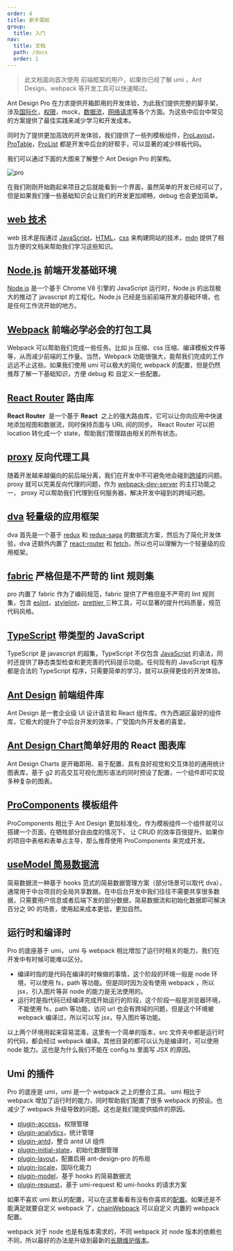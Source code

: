 ```yaml
---
order: 4
title: 新手需知
group:
  title: 入门
nav:
  title: 文档
  path: /docs
  order: 1
---
```


> 此文档面向首次使用 前端框架的用户，如果你已经了解 umi ，Ant Design，webpack 等开发工具可以快速略过。

Ant Design Pro 在力求提供开箱即用的开发体验，为此我们提供完整的脚手架，涉及[国际化](https://umijs.org/zh-CN/plugins/plugin-locale)，[权限](https://umijs.org/zh-CN/plugins/plugin-access)，mock，[数据流](https://umijs.org/zh-CN/plugins/plugin-model)，[网络请求](https://umijs.org/zh-CN/plugins/plugin-request)等各个方面。为这些中后台中常见的方案提供了最佳实践来减少学习和开发成本。

同时为了提供更加高效的开发体验，我们提供了一些列模板组件，[ProLayout](https://procomponents.ant.design/components/layout)，[ProTable](https://procomponents.ant.design/components/table)，[ProList](https://procomponents.ant.design/components/list) 都是开发中后台的好帮手，可以显著的减少样板代码。

我们可以通过下面的大图来了解整个 Ant Design Pro 的架构。

![pro](https://gw.alipayobjects.com/zos/antfincdn/AhUzrugUr%26/yuque_diagram.jpg)

在我们刚刚开始跑起来项目之后就能看到一个界面，虽然简单的开发已经可以了，但是如果我们懂一些基础知识会让我们的开发更加顺畅，debug 也会更加简单。

## [web 技术](https://developer.mozilla.org/zh-CN/docs/Web/Reference)

web 技术是指通过 [JavaScript](https://developer.mozilla.org/zh-CN/docs/Web/JavaScript/Reference)，[HTML](https://developer.mozilla.org/zh-CN/docs/Glossary/HTML)，[css](https://developer.mozilla.org/zh-CN/docs/Glossary/CSS) 来构建网站的技术，[mdn](https://developer.mozilla.org/zh-CN/docs/Web/Guide) 提供了相当方便的文档来帮助我们学习这些知识。

## [Node.js](https://nodejs.org/en/) 前端开发基础环境

[Node.js](https://nodejs.org/en/) 是一个基于 Chrome V8 引擎的 JavaScript 运行时，Node.js 的出现极大的推动了 javascript 的工程化。Node.js 已经是当前前端开发的基础环境，也是任何工作流开始的地方。

## [Webpack](https://webpack.js.org/) 前端必学必会的打包工具

Webpack 可以帮助我们完成一些任务。比如 js 压缩、css 压缩、编译模板文件等等，从而减少前端的工作量。当然，Webpack 功能很强大，能帮我们完成的工作远远不止这些。如果我们使用 umi 可以极大的简化 webpack 的配置，但是仍然推荐了解一下基础知识，方便 debug 和 自定义一些配置。

## [React Router](https://reactrouter.com/web/guides/quick-start) 路由库

**React Router**  是一个基于 **React**  之上的强大路由库，它可以让你向应用中快速地添加视图和数据流，同时保持页面与 URL 间的同步。 React Router 可以把 location 转化成一个 state，帮助我们管理路由相关的所有状态。

## [proxy](https://webpack.docschina.org/configuration/dev-server/) 反向代理工具

随着开发越来越偏向的前后端分离，我们在开发中不可避免地会碰到[跨域](https://www.ruanyifeng.com/blog/2016/04/cors.html)的问题。proxy 就可以完美反向代理的问题，作为 [webpack-dev-server](https://github.com/webpack/webpack-dev-server) 的主打功能之一， proxy 可以帮助我们代理到任何服务器，解决开发中碰到的跨域问题。

## [dva](https://dvajs.com/guide/#%E7%89%B9%E6%80%A7) 轻量级的应用框架

dva 首先是一个基于 [redux](https://github.com/reduxjs/redux) 和 [redux-saga](https://github.com/redux-saga/redux-saga) 的数据流方案，然后为了简化开发体验，dva 还额外内置了 [react-router](https://github.com/ReactTraining/react-router) 和 [fetch](https://github.com/github/fetch)，所以也可以理解为一个轻量级的应用框架。

## [fabric](https://github.com/umijs/fabric) 严格但是不严苛的 lint 规则集

pro 内置了 fabric 作为了编码规范，fabric 提供了严格但是不严苛的 lint 规则集，包含 [eslint](https://cn.eslint.org/)，[stylelint](https://stylelint.io/)，[prettier ](https://prettier.io/)三种工具，可以显著的提升代码质量，规范代码风格。

## [TypeScript](https://www.typescriptlang.org/) 带类型的 JavaScript

TypeScript 是 javascript 的超集，TypeScript 不仅包含 [JavaScript](https://zh.wikipedia.org/wiki/JavaScript) 的语法，同时还提供了静态类型检查和更完善的代码提示功能。任何现有的 JavaScript 程序都是合法的 TypeScript 程序，只需要简单的学习，就可以获得更佳的开发体验。

## [Ant Design](https://ant.design/index-cn) 前端组件库

Ant Design 是一套企业级 UI 设计语言和 React 组件库。作为西湖区最好的组件库，它极大的提升了中后台开发的效率，广受国内外开发者的喜爱。

## [Ant Design Chart](https://charts.ant.design/zh-CN)简单好用的 React 图表库

Ant Design Charts 是开箱即用、易于配置、具有良好视觉和交互体验的通用统计图表库，基于 g2 的高交互可视化图形语法的同时预设了配置，一个组件即可实现多种复杂的图表。

## [ProComponents](https://procomponents.ant.design/) 模板组件

ProComponents 相比于 Ant Design 更加标准化，作为模板组件一个组件就可以搭建一个页面，在牺牲部分自由度的情况下， 让 CRUD 的效率百倍提升。如果你的项目中表格和表单占主导，那么推荐使用 ProComponents 来完成开发。

## [useModel 简易数据流](https://umijs.org/zh-CN/plugins/plugin-initial-state)

简易数据流一种基于 hooks 范式的简易数据管理方案（部分场景可以取代 dva），通常用于中台项目的全局共享数据。在中后台开发中我们往往不需要共享很多数据，只需要用户信息或者后端下发的部分数据，简易数据流和初始化数据即可解决百分之 90 的场景，使用起来成本更低，更加自然。

## 运行时和编译时

Pro 的底座基于 umi， umi 与 webpack 相比增加了运行时相关的能力，我们在开发中有时候可能难以区分。

- 编译时指的是代码在编译的时候做的事情，这个阶段的环境一般是 node 环境，可以使用 fs，path 等功能。但是同时因为没有使用 webpack ，所以 jsx，引入图片等非 node 的能力是无法使用的。
- 运行时是指代码已经编译完成开始运行的阶段，这个阶段一般是浏览器环境，不能使用 fs，path 等功能，访问 url 也会有跨域的问题，但是这个环境被 webpack 编译过，所以可以写 jsx，导入图片等功能。

以上两个环境用起来容易混淆，这里有一个简单的版本，src 文件夹中都是运行时的代码，都会经过 webpack 编译。其他目录的都可以认为是编译时，可以使用 node 能力。这也是为什么我们不能在 config.ts 里面写 JSX 的原因。

## Umi 的插件

Pro 的底座是 umi，umi 是一个 webpack 之上的整合工具。 umi 相比于 webpack 增加了运行时的能力，同时帮助我们配置了很多 webpack 的预设。也减少了 webpack 升级导致的问题。这也是我们能提供插件的原因。

- [plugin-access](https://umijs.org/zh-CN/plugins/plugin-access)，权限管理
- [plugin-analytics](https://umijs.org/zh-CN/plugins/plugin-analytics)，统计管理
- [plugin-antd](https://umijs.org/zh-CN/plugins/plugin-antd)，整合 antd UI 组件
- [plugin-initial-state](https://umijs.org/zh-CN/plugins/plugin-initial-state)，初始化数据管理
- [plugin-layout](https://umijs.org/zh-CN/plugins/plugin-layout)，配置启用 ant-design-pro 的布局
- [plugin-locale](https://umijs.org/zh-CN/plugins/plugin-locale)，国际化能力
- [plugin-model](https://umijs.org/zh-CN/plugins/plugin-model)，基于 hooks 的简易数据流
- [plugin-request](https://umijs.org/zh-CN/plugins/plugin-request)，基于 umi-request 和 umi-hooks 的请求方案

如果不喜欢 umi 默认的配置，可以在这里看看有没有你喜欢的[配置](https://umijs.org/zh-CN/config)。如果还是不能满足就要自定义 webpack 了，[chainWebpack](https://umijs.org/zh-CN/config#chainwebpack) 可以自定义 内置的 webpack 配置。

webpack 对于 node 也是有版本需求的，不同 webpack 对 node 版本的依赖也不同，所以最好的办法是升级到最新的[长期维护版本](https://nodejs.org/en/)。
